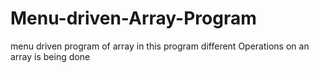# Menu-driven-Array-Program
menu driven program of array in this program different Operations on an array is being done
